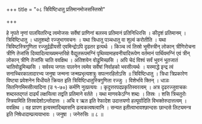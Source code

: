 +++
title = "०८ त्रिविष्टिधातु प्रतिमानमोजसस्तिस्रो"

+++

हे नृपते नृणां पालयितरिन्द्र त्वमोजसः सर्वेषां प्राणिनां बलस्य प्रतिमानं प्रतिनिधिरसि । कीदृशं प्रतिमानम् । त्रिविष्टिधातु । धातुशब्दो रज्जुभागवचनः । यथा त्रिधातु पञ्चधातु वा शुल्वं करोतीति । यथा त्रिविष्टस्त्रिगुणिता रज्जुर्द्रढीयसी एवमिन्द्रोऽपि दृढतर इत्यर्थः । किञ्च त्वं तिस्रो भूमीस्त्रीन् लोकान् त्रीणिरोचना त्रीणि तेजांसि दिव्यादित्याख्यमन्तरिक्षे वैद्युतरूपमग्निं पृथिव्यामाहवनीयादिरूपेण वर्तमानं पार्थिवमग्निं एवं त्रीन् लोकान् त्रीणि तेजांसि चाति ववक्षिथ । अतिशयेन वोढुमिच्छसि । अपि चेदं विश्वं सर्वं भुवनं भूतजातं चातिवोढुमिच्छसि । सर्वस्य जगतः पालनेन त्वमेव सर्वेषां निर्वाहको भवसीत्यर्थः । यस्माद्धे इन्द्र त्वं सनाच्चिरकालादारभ्य जनुषा जन्मना जन्मप्रभृत्यशत्रुः सपत्नरहितोऽसि ॥ त्रिविष्टिधातु । त्रिधा त्रिप्रकारेण विष्ट्या प्रवेशनेन विधीयते क्रियत इति त्रिविष्टिधातुस्त्रिगुणिता रज्जुः । विशेर्भावे क्तिन् । धाञः सितनिगमिमसीत्यादिना (उ १-७०) कर्मणि नुत्प्रत्ययः । कृदुत्तरपदप्रकृतिस्वरत्वम् । अत्र दृढरज्जुवाचकः शब्दस्तद्गतं दार्ढ्यं लक्षयित्वा तद्वति प्रतिमाने वर्तते । यथा माणवकेऽग्नि शब्दः । तिस्रः । शसि त्रिचतुरोः स्त्रियामिति तिस्रादेशोऽन्तोदात्तः । अचि र ऋत इति रेफादेश उदात्तयणो हल्पूर्वादिति विभक्तेरुदात्तत्वम् । ववक्षिथ । वह प्रापण इत्यस्मादिच्छासनि ढत्वकत्वषत्वानि । सन्यत इतीत्वाभावश्छान्दसः छान्दसे लिट्यमन्त्र इति निषेधादाम्प्रत्ययाभावः । जनुषा । जनेरुसिः ॥ ८ ॥